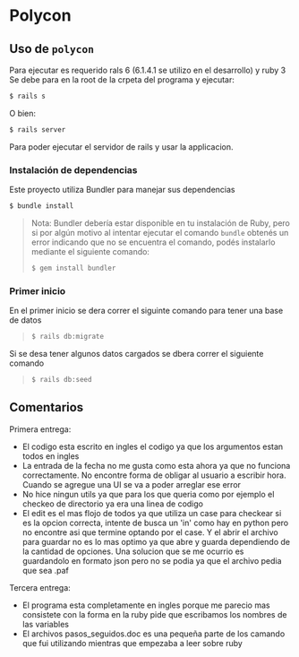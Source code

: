 # Polycon

## Uso de `polycon`

Para ejecutar es requerido rals 6 (6.1.4.1 se utilizo en el desarrollo) y ruby 3
Se debe para en la root de la crpeta del programa y ejecutar:

```bash
$ rails s
```

O bien:

```bash
$ rails server
```
Para poder ejecutar el servidor de rails y usar la applicacion.

### Instalación de dependencias

Este proyecto utiliza Bundler para manejar sus dependencias

```bash
$ bundle install
```

> Nota: Bundler debería estar disponible en tu instalación de Ruby, pero si por algún
> motivo al intentar ejecutar el comando `bundle` obtenés un error indicando que no se
> encuentra el comando, podés instalarlo mediante el siguiente comando:
>
> ```bash
> $ gem install bundler
> ```

### Primer inicio

En el primer inicio se dera correr el siguinte comando para tener una base de datos

>
> ```bash
> $ rails db:migrate
> ```

Si se desa tener algunos datos cargados se dbera correr el siguiente comando

>
> ```bash
> $ rails db:seed
> ```


## Comentarios
Primera entrega:
  * El codigo esta escrito en ingles el codigo ya que los argumentos estan todos en ingles
  * La entrada de la fecha no me gusta como esta ahora ya que no funciona correctamente. No encontre forma de obligar al usuario a escribir hora. Cuando se agregue una UI se va a poder arreglar ese error
  * No hice ningun utils ya que para los que queria como por ejemplo el checkeo de directorio ya era una linea de codigo
  * El edit es el mas flojo de todos ya que utiliza un case para checkear si es la opcion correcta, intente de busca un 'in' como hay en python pero no encontre asi que termine optando por el case. Y el abrir el archivo para guardar no es lo mas optimo ya que abre y guarda dependiendo de la cantidad de opciones. Una solucion que se me ocurrio es guardandolo en formato json pero no se podia ya que el archivo pedia que sea .paf

Tercera entrega:
  * El programa esta completamente en ingles porque me parecio mas consistete con la forma en la ruby pide que escribamos los nombres de las variables
  * El archivos pasos_seguidos.doc es una pequeña parte de los camando que fui utilizando mientras que empezaba a leer sobre ruby

